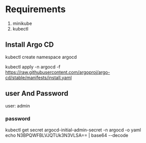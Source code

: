 # Requirements 
1. minikube 
2. kubectl

## Install Argo CD
kubectl create namespace argocd 

kubectl apply -n argocd -f https://raw.githubusercontent.com/argoproj/argo-cd/stable/manifests/install.yaml

## user And Password
user: admin
### password 
kubectl get secret argocd-initial-admin-secret -n argocd -o yaml <br>
echo N3BPQWFBLVJQTUk3N3VLSA== | base64 --decode




